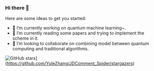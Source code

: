 ### Hi there 👋

<!--
**YuleZhang/YuleZhang** is a ✨ _special_ ✨ repository because its `README.md` (this file) appears on your GitHub profile.
-->
Here are some ideas to get you started:

- 🔭 I’m currently working on quantum machine learning~.
- 🌱 I’m currently reading some papers and trying to implement the scheme in it.
- 👯 I’m looking to collaborate on combining model between quantum computing and traditional algorithms.
<!--
- 🤔 I’m looking for help with ...
- 💬 Ask me about GitHub
- 📫 How to reach me: ...
- 😄 Pronouns: ...
- ⚡ Fun fact: ...
-->

![GitHub stars](https://img.shields.io/github/stars/YuleZhang/JDComment_Spider)](https://github.com/YuleZhang/JDComment_Spider/stargazers)
